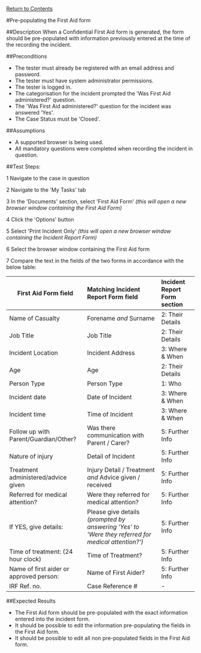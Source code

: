 [Return to Contents](https://github.com/infojam-james/test-cases/blob/master/Contents.md)

#Pre-populating the First Aid form

##Description
When a Confidential First Aid form is generated, the form should be pre-populated with information previously entered at the time of the recording the incident.

##Preconditions
+ The tester must already be registered with an email address and password.
+ The tester must have system administrator permissions.
+ The tester is logged in.
+ The categorisation for the incident prompted the 'Was First Aid administered?' question.
+ The 'Was First Aid administered?' question for the incident was answered 'Yes'.
+ The Case Status must be 'Closed'.

##Assumptions
+ A supported browser is being used.
+ All mandatory questions were completed when recording the incident in question.

##Test Steps:

1 Navigate to the case in question

2 Navigate to the 'My Tasks' tab

3 In the 'Documents' section, select 'First Aid Form' *(this will open a new browser window containing the First Aid Form)*

4 Click the 'Options' button

5 Select 'Print Incident Only' *(this will open a new browser window containing the Incident Report Form)*

6 Select the browser window containing the First Aid form

7 Compare the text in the fields of the two forms in accordance with the below table:

|First Aid Form field|Matching Incident Report Form field|Incident Report Form section|
|--------------------|:------------------------------------|:---------------------------|
|Name of Casualty|Forename *and* Surname|2: Their Details|
|Job Title|Job Title|2: Their Details|
|Incident Location|Incident Address|3: Where & When|
|Age|Age|2: Their Details|
|Person Type|Person Type|1: Who|
|Incident date|Date of Incident|3: Where & When|
|Incident time|Time of Incident|3: Where & When|
|Follow up with Parent/Guardian/Other?|Was there communication with Parent / Carer?|5: Further Info|
|Nature of injury|Detail of Incident|5: Further Info|
|Treatment administered/advice given|Injury Detail / Treatment *and* Advice given / received|5: Further Info|
|Referred for medical attention?|Were they referred for medical attention?|5: Further Info|
|If YES, give details:|Please give details *(prompted by answering 'Yes' to 'Were they referred for medical attention?')*|5: Further Info|
|Time of treatment: (24 hour clock)|Time of Treatment?|5: Further Info|
|Name of first aider or approved person:|Name of First Aider?|5: Further Info|
|IRF Ref. no.|Case Reference #|-|

##Expected Results
+ The First Aid form should be pre-populated with the exact information entered into the incident form.
+ It should be possible to edit the information pre-populating the fields in the First Aid form.
+ It should be possible to edit all non pre-populated fields in the First Aid form.
